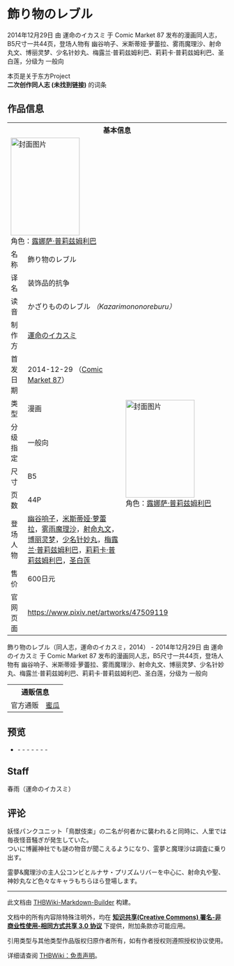 # 飾り物のレブル

<!-- source html: G:\repos\THBWiki-Markdown-Builder\THBWikiMarkdown\Temp\main\a\a3\ns0%3A%E9%A3%BE%E3%82%8A%E7%89%A9%E3%81%AE%E3%83%AC%E3%83%96%E3%83%AB.html -->

2014年12月29日 由 運命のイカスミ 于 Comic Market 87 发布的漫画同人志，B5尺寸一共44页，登场人物有 幽谷响子、米斯蒂娅·萝蕾拉、雾雨魔理沙、射命丸文、博丽灵梦、少名针妙丸、梅露兰·普莉兹姆利巴、莉莉卡·普莉兹姆利巴、圣白莲，分级为 一般向

本页是关于东方Project  
 **二次创作同人志 (未找到链接)** 的词条

## 作品信息

<table><tbody><tr><th colspan="3">基本信息</th></tr><tr><td class="cover-artwork-mobile" colspan="2"><a href="./文件-飾り物のレブル封面.jpg.md" class="image" title="封面图片"><img alt="封面图片" src="https://upload.thwiki.cc/thumb/0/01/%E9%A3%BE%E3%82%8A%E7%89%A9%E3%81%AE%E3%83%AC%E3%83%96%E3%83%AB%E5%B0%81%E9%9D%A2.jpg/158px-%E9%A3%BE%E3%82%8A%E7%89%A9%E3%81%AE%E3%83%AC%E3%83%96%E3%83%AB%E5%B0%81%E9%9D%A2.jpg" decoding="async" loading="lazy" width="158" height="224" srcset="https://upload.thwiki.cc/thumb/0/01/%E9%A3%BE%E3%82%8A%E7%89%A9%E3%81%AE%E3%83%AC%E3%83%96%E3%83%AB%E5%B0%81%E9%9D%A2.jpg/238px-%E9%A3%BE%E3%82%8A%E7%89%A9%E3%81%AE%E3%83%AC%E3%83%96%E3%83%AB%E5%B0%81%E9%9D%A2.jpg 1.5x, https://upload.thwiki.cc/thumb/0/01/%E9%A3%BE%E3%82%8A%E7%89%A9%E3%81%AE%E3%83%AC%E3%83%96%E3%83%AB%E5%B0%81%E9%9D%A2.jpg/317px-%E9%A3%BE%E3%82%8A%E7%89%A9%E3%81%AE%E3%83%AC%E3%83%96%E3%83%AB%E5%B0%81%E9%9D%A2.jpg 2x" data-file-width="673" data-file-height="951"></a><div class="cover-char">角色：<a href="./露娜萨·普莉兹姆利巴.md" title="露娜萨·普莉兹姆利巴">露娜萨·普莉兹姆利巴</a></div></td>
</tr><tr><td class="label">名称</td><td colspan="2"> 飾り物のレブル </td></tr><tr><td class="label">译名</td><td colspan="2"> 装饰品的抗争 </td></tr><tr><td class="label">读音</td><td colspan="2"> かざりもののレブル <i>（Kazarimononoreburu）</i> </td></tr><tr><td class="label">制作方</td><td><a href="./運命のイカスミ.md" title="運命のイカスミ">運命のイカスミ</a></td><td class="cover-artwork" rowspan="8" style="min-width:224px;"><a href="./文件-飾り物のレブル封面.jpg.md" class="image" title="封面图片"><img alt="封面图片" src="https://upload.thwiki.cc/thumb/0/01/%E9%A3%BE%E3%82%8A%E7%89%A9%E3%81%AE%E3%83%AC%E3%83%96%E3%83%AB%E5%B0%81%E9%9D%A2.jpg/158px-%E9%A3%BE%E3%82%8A%E7%89%A9%E3%81%AE%E3%83%AC%E3%83%96%E3%83%AB%E5%B0%81%E9%9D%A2.jpg" decoding="async" loading="lazy" width="158" height="224" srcset="https://upload.thwiki.cc/thumb/0/01/%E9%A3%BE%E3%82%8A%E7%89%A9%E3%81%AE%E3%83%AC%E3%83%96%E3%83%AB%E5%B0%81%E9%9D%A2.jpg/238px-%E9%A3%BE%E3%82%8A%E7%89%A9%E3%81%AE%E3%83%AC%E3%83%96%E3%83%AB%E5%B0%81%E9%9D%A2.jpg 1.5x, https://upload.thwiki.cc/thumb/0/01/%E9%A3%BE%E3%82%8A%E7%89%A9%E3%81%AE%E3%83%AC%E3%83%96%E3%83%AB%E5%B0%81%E9%9D%A2.jpg/317px-%E9%A3%BE%E3%82%8A%E7%89%A9%E3%81%AE%E3%83%AC%E3%83%96%E3%83%AB%E5%B0%81%E9%9D%A2.jpg 2x" data-file-width="673" data-file-height="951"></a><div class="cover-char">角色：<a href="./露娜萨·普莉兹姆利巴.md" title="露娜萨·普莉兹姆利巴">露娜萨·普莉兹姆利巴</a></div></td>
</tr><tr><td class="label">首发日期</td><td>2014-12-29&#160;（<a href="/展会作品列表?e=Comic+Market%2387">Comic Market 87</a>）</td></tr><tr><td class="label">类型</td><td>漫画</td></tr><tr><td class="label">分级指定</td><td>一般向</td></tr><tr><td class="label">尺寸</td><td>B5</td></tr><tr><td class="label">页数</td><td>44P</td></tr><tr><td class="label">登场人物</td><td><a href="./幽谷响子.md" title="幽谷响子">幽谷响子</a>，<a href="./米斯蒂娅·萝蕾拉.md" title="米斯蒂娅·萝蕾拉">米斯蒂娅·萝蕾拉</a>，<a href="./雾雨魔理沙.md" title="雾雨魔理沙">雾雨魔理沙</a>，<a href="./射命丸文.md" title="射命丸文">射命丸文</a>，<a href="./博丽灵梦.md" title="博丽灵梦">博丽灵梦</a>，<a href="./少名针妙丸.md" title="少名针妙丸">少名针妙丸</a>，<a href="./梅露兰·普莉兹姆利巴.md" title="梅露兰·普莉兹姆利巴">梅露兰·普莉兹姆利巴</a>，<a href="./莉莉卡·普莉兹姆利巴.md" title="莉莉卡·普莉兹姆利巴">莉莉卡·普莉兹姆利巴</a>，<a href="./圣白莲.md" title="圣白莲">圣白莲</a></td></tr><tr><td class="label">售价</td><td>600日元</td></tr>
<tr><td class="label">官网页面</td><td colspan="2"><a rel="nofollow" class="external free" href="https://www.pixiv.net/artworks/47509119">https://www.pixiv.net/artworks/47509119</a></td></tr></tbody></table>

飾り物のレブル（同人志，運命のイカスミ，2014） - 2014年12月29日 由 運命のイカスミ 于 Comic Market 87 发布的漫画同人志，B5尺寸一共44页，登场人物有 幽谷响子、米斯蒂娅·萝蕾拉、雾雨魔理沙、射命丸文、博丽灵梦、少名针妙丸、梅露兰·普莉兹姆利巴、莉莉卡·普莉兹姆利巴、圣白莲，分级为 一般向

<table><tbody><tr><th colspan="3">通贩信息</th></tr><tr><td class="label">官方通贩</td><td colspan="2"><a rel="nofollow" class="external text" href="https://www.melonbooks.co.jp/detail/detail.php?product_id=111975">蜜瓜</a></td></tr></tbody></table>



## 预览
- [](./文件-飾り物のレブル预览图1.jpg.md)- [](./文件-飾り物のレブル预览图2.jpg.md)- [](./文件-飾り物のレブル预览图3.jpg.md)- [](./文件-飾り物のレブル预览图4.jpg.md)- [](./文件-飾り物のレブル预览图5.jpg.md)- [](./文件-飾り物のレブル预览图6.jpg.md)- [](./文件-飾り物のレブル预览图7.jpg.md)- [](./文件-飾り物のレブル预览图8.jpg.md)


## Staff
春雨（運命のイカスミ）


## 评论
  
妖怪パンクユニット「鳥獣伎楽」の二名が何者かに襲われると同時に、人里では毎夜怪音騒ぎが発生していた。  
ついに博麗神社でも謎の物音が聞こえるようになり、霊夢と魔理沙は調査に乗り出す。  
  
霊夢&amp;魔理沙の主人公コンビとルナサ・プリズムリバーを中心に、射命丸や聖、神妙丸など色々なキャラもちらほら登場します。
  
  
  

  





---

此文档由 [THBWiki-Markdown-Builder](https://github.com/Delsin-Yu/THBWiki-Markdown-Builder) 构建。

文档中的所有内容除特殊注明外，均在 [**知识共享(Creative Commons) 署名-非商业性使用-相同方式共享 3.0 协议**](https://creativecommons.org/licenses/by-sa/3.0/deed.zh-hans) 下提供，附加条款亦可能应用。

引用类型与其他类型作品版权归原作者所有，如有作者授权则遵照授权协议使用。

详细请查阅 [THBWiki：免责声明](https://thbwiki.cc/THBWiki:%E5%85%8D%E8%B4%A3%E5%A3%B0%E6%98%8E)。

